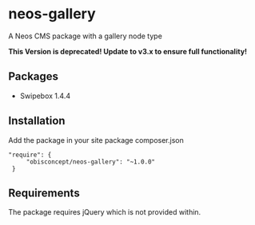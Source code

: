 # neos-gallery
A Neos CMS package with a gallery node type

**This Version is deprecated! Update to v3.x to ensure full functionality!**

## Packages
- Swipebox 1.4.4

## Installation
Add the package in your site package composer.json

```
"require": {
     "obisconcept/neos-gallery": "~1.0.0"
 }
 ```

## Requirements
The package requires jQuery which is not provided within.
